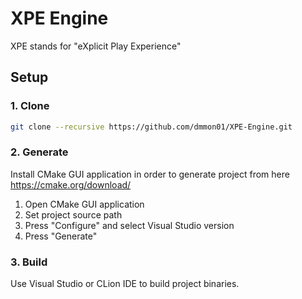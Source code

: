 # XPE Engine

XPE stands for "eXplicit Play Experience"

## Setup

### 1. Clone

```bash
git clone --recursive https://github.com/dmmon01/XPE-Engine.git
```

### 2. Generate

Install CMake GUI application in order to generate project from here https://cmake.org/download/

1. Open CMake GUI application
2. Set project source path
3. Press "Configure" and select Visual Studio version
4. Press "Generate"

### 3. Build

Use Visual Studio or CLion IDE to build project binaries.